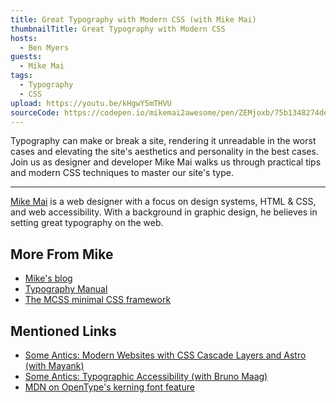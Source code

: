 ```yaml
---
title: Great Typography with Modern CSS (with Mike Mai)
thumbnailTitle: Great Typography with Modern CSS
hosts:
  - Ben Myers
guests:
  - Mike Mai
tags:
  - Typography
  - CSS
upload: https://youtu.be/kHgwY5mTHVU
sourceCode: https://codepen.io/mikemai2awesome/pen/ZEMjoxb/75b1348274de8f1498a490ed245b601a?editors=1100
---
```


Typography can make or break a site, rendering it unreadable in the worst cases and elevating the site's aesthetics and personality in the best cases. Join us as designer and developer Mike Mai walks us through practical tips and modern CSS techniques to master our site's type.

---

[Mike Mai](https://mikemai.net/) is a web designer with a focus on design systems, HTML & CSS, and web accessibility. With a background in graphic design, he believes in setting great typography on the web.

## More From Mike

- [Mike's blog](https://mikemai.net/blog/)
- [Typography Manual](https://mikemai.net/typography-manual/)
- [The MCSS minimal CSS framework](https://mikemai.net/mcss/)

## Mentioned Links

- [Some Antics: Modern Websites with CSS Cascade Layers and Astro (with Mayank)](/cascade-layers-and-astro/)
- [Some Antics: Typographic Accessibility (with Bruno Maag)](/typographic-accessibility/)
- [MDN on OpenType's kerning font feature](https://developer.mozilla.org/en-US/docs/Web/CSS/CSS_Fonts/OpenType_fonts_guide#kerning)